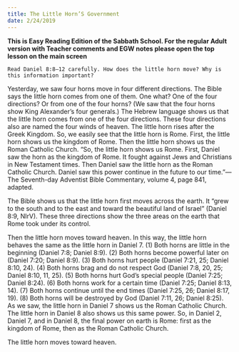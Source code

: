 ```yaml
---
title: The Little Horn’S Government
date: 2/24/2019
---
```


 **This is Easy Reading Edition of the Sabbath School. For the regular Adult version with Teacher comments and EGW notes please open the top lesson on the main screen** 

`Read Daniel 8:8–12 carefully. How does the little horn move? Why is this information important?`

Yesterday, we saw four horns move in four different directions. The Bible says the little horn comes from one of them. One what? One of the four directions? Or from one of the four horns? (We saw that the four horns show King Alexander’s four generals.) The Hebrew language shows us that the little horn comes from one of the four directions. These four directions also are named the four winds of heaven. The little horn rises after the Greek Kingdom. So, we easily see that the little horn is Rome. First, the little horn shows us the kingdom of Rome. Then the little horn shows us the Roman Catholic Church. “So, the little horn shows us Rome. First, Daniel saw the horn as the kingdom of Rome. It fought against Jews and Christians in New Testament times. Then Daniel saw the little horn as the Roman Catholic Church. Daniel saw this power continue in the future to our time.”—The Seventh-day Adventist Bible Commentary, volume 4, page 841, adapted.

The Bible shows us that the little horn first moves across the earth. It “grew to the south and to the east and toward the beautiful land of Israel” (Daniel 8:9, NIrV). These three directions show the three areas on the earth that Rome took under its control.

Then the little horn moves toward heaven. In this way, the little horn behaves the same as the little horn in Daniel 7. (1) Both horns are little in the beginning (Daniel 7:8; Daniel 8:9). (2) Both horns become powerful later on (Daniel 7:20; Daniel 8:9). (3) Both horns hurt people (Daniel 7:21, 25; Daniel 8:10, 24). (4) Both horns brag and do not respect God (Daniel 7:8, 20, 25; Daniel 8:10, 11, 25). (5) Both horns hurt God’s special people (Daniel 7:25; Daniel 8:24). (6) Both horns work for a certain time (Daniel 7:25; Daniel 8:13, 14). (7) Both horns continue until the end times (Daniel 7:25, 26; Daniel 8:17, 19). (8) Both horns will be destroyed by God (Daniel 7:11, 26; Daniel 8:25). As we saw, the little horn in Daniel 7 shows us the Roman Catholic Church. The little horn in Daniel 8 also shows us this same power. So, in Daniel 2, Daniel 7, and in Daniel 8, the final power on earth is Rome: first as the kingdom of Rome, then as the Roman Catholic Church.

The little horn moves toward heaven.
